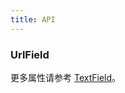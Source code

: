 ```yaml
---
title: API
---
```


### UrlField

更多属性请参考 [TextField](/zh/procmp/data-entry/text-field/#TextField)。

<style>
.code-box .c7n-row {
  margin-bottom: .24rem;
}
</style>
